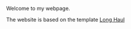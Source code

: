 Welcome to my webpage.

The website is based on the template [Long Haul](https://github.com/brianmaierjr/long-haul)
